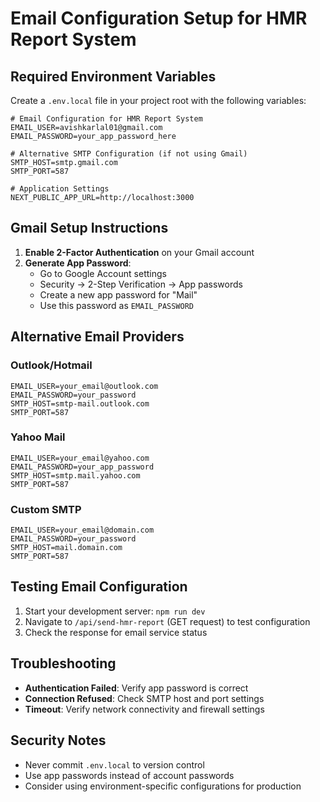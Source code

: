 # Email Configuration Setup for HMR Report System

## Required Environment Variables

Create a `.env.local` file in your project root with the following variables:

```env
# Email Configuration for HMR Report System
EMAIL_USER=avishkarlal01@gmail.com
EMAIL_PASSWORD=your_app_password_here

# Alternative SMTP Configuration (if not using Gmail)
SMTP_HOST=smtp.gmail.com
SMTP_PORT=587

# Application Settings
NEXT_PUBLIC_APP_URL=http://localhost:3000
```

## Gmail Setup Instructions

1. **Enable 2-Factor Authentication** on your Gmail account
2. **Generate App Password**:
   - Go to Google Account settings
   - Security → 2-Step Verification → App passwords
   - Create a new app password for "Mail"
   - Use this password as `EMAIL_PASSWORD`

## Alternative Email Providers

### Outlook/Hotmail
```env
EMAIL_USER=your_email@outlook.com
EMAIL_PASSWORD=your_password
SMTP_HOST=smtp-mail.outlook.com
SMTP_PORT=587
```

### Yahoo Mail
```env
EMAIL_USER=your_email@yahoo.com
EMAIL_PASSWORD=your_app_password
SMTP_HOST=smtp.mail.yahoo.com
SMTP_PORT=587
```

### Custom SMTP
```env
EMAIL_USER=your_email@domain.com
EMAIL_PASSWORD=your_password
SMTP_HOST=mail.domain.com
SMTP_PORT=587
```

## Testing Email Configuration

1. Start your development server: `npm run dev`
2. Navigate to `/api/send-hmr-report` (GET request) to test configuration
3. Check the response for email service status

## Troubleshooting

- **Authentication Failed**: Verify app password is correct
- **Connection Refused**: Check SMTP host and port settings
- **Timeout**: Verify network connectivity and firewall settings

## Security Notes

- Never commit `.env.local` to version control
- Use app passwords instead of account passwords
- Consider using environment-specific configurations for production 